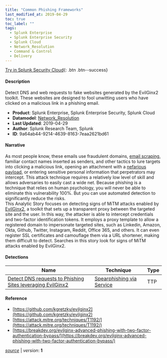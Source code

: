 ```yaml
---
title: "Common Phishing Frameworks"
last_modified_at: 2019-04-29
toc: true
toc_label: ""
tags:
  - Splunk Enterprise
  - Splunk Enterprise Security
  - Splunk Cloud
  - Network_Resolution
  - Command & Control
  - Delivery
---
```


[Try in Splunk Security Cloud](https://www.splunk.com/en_us/cyber-security.html){: .btn .btn--success}

#### Description

Detect DNS and web requests to fake websites generated by the EvilGinx2 toolkit. These websites are designed to fool unwitting users who have clicked on a malicious link in a phishing email. 

- **Product**: Splunk Enterprise, Splunk Enterprise Security, Splunk Cloud
- **Datamodel**: [Network_Resolution](https://docs.splunk.com/Documentation/CIM/latest/User/NetworkResolution)
- **Last Updated**: 2019-04-29
- **Author**: Splunk Research Team, Splunk
- **ID**: 9a64ab44-9214-4639-8163-7eaa2621bd61

#### Narrative

As most people know, these emails use fraudulent domains, [email scraping](https://www.cyberscoop.com/emotet-trojan-phishing-scraping-templates-cofense-geodo/), familiar contact names inserted as senders, and other tactics to lure targets into clicking a malicious link, opening an attachment with a [nefarious payload](https://www.cyberscoop.com/emotet-trojan-phishing-scraping-templates-cofense-geodo/), or entering sensitive personal information that perpetrators may intercept. This attack technique requires a relatively low level of skill and allows adversaries to easily cast a wide net. Because phishing is a technique that relies on human psychology, you will never be able to eliminate this vulnerability 100%. But you can use automated detection to significantly reduce the risks.\
This Analytic Story focuses on detecting signs of MiTM attacks enabled by [EvilGinx2](https://github.com/kgretzky/evilginx2), a toolkit that sets up a transparent proxy between the targeted site and the user. In this way, the attacker is able to intercept credentials and two-factor identification tokens. It employs a proxy template to allow a registered domain to impersonate targeted sites, such as Linkedin, Amazon, Okta, Github, Twitter, Instagram, Reddit, Office 365, and others. It can even register SSL certificates and camouflage them via a URL shortener, making them difficult to detect. Searches in this story look for signs of MiTM attacks enabled by EvilGinx2.

#### Detections

| Name        | Technique   | Type         |
| ----------- | ----------- |--------------|
| [Detect DNS requests to Phishing Sites leveraging EvilGinx2](/deprecated/detect_dns_requests_to_phishing_sites_leveraging_evilginx2/) | [Spearphishing via Service](/tags/#spearphishing-via-service)| TTP |

#### Reference

* [https://github.com/kgretzky/evilginx2](https://github.com/kgretzky/evilginx2)
* [https://attack.mitre.org/techniques/T1192/](https://attack.mitre.org/techniques/T1192/)
* [https://breakdev.org/evilginx-advanced-phishing-with-two-factor-authentication-bypass/](https://breakdev.org/evilginx-advanced-phishing-with-two-factor-authentication-bypass/)



[*source*](https://github.com/splunk/security_content/tree/develop/stories/common_phishing_frameworks.yml) \| *version*: **1**